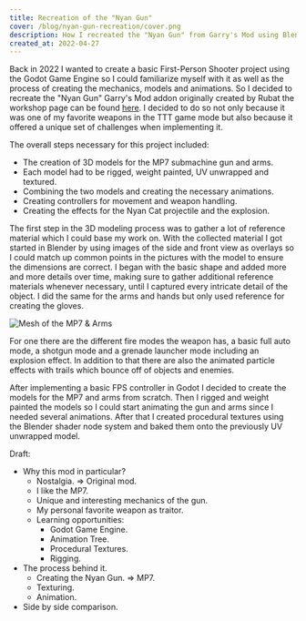 ```yaml
---
title: Recreation of the "Nyan Gun"
cover: /blog/nyan-gun-recreation/cover.png
description: How I recreated the "Nyan Gun" from Garry's Mod using Blender and Godot.
created_at: 2022-04-27
---
```


Back in 2022 I wanted to create a basic First-Person Shooter project using the Godot Game Engine so I could familiarize myself with it as well as the process of creating the mechanics, models and animations. So I decided to recreate the "Nyan Gun" Garry's Mod addon originally created by Rubat the workshop page can be found [here](https://steamcommunity.com/sharedfiles/filedetails/?id=123277559). I decided to do so not only because it was one of my favorite weapons in the TTT game mode but also because it offered a unique set of challenges when implementing it.

The overall steps necessary for this project included:
* The creation of 3D models for the MP7 submachine gun and arms.
* Each model had to be rigged, weight painted, UV unwrapped and textured.
* Combining the two models and creating the necessary animations.
* Creating controllers for movement and weapon handling.
* Creating the effects for the Nyan Cat projectile and the explosion.

The first step in the 3D modeling process was to gather a lot of reference material which I could base my work on. With the collected material I got started in Blender by using images of the side and front view as overlays so I could match up common points in the pictures with the model to ensure the dimensions are correct. I began with the basic shape and added more and more details over time, making sure to gather additional reference materials whenever necessary, until I captured every intricate detail of the object. I did the same for the arms and hands but only used reference for creating the gloves.

![Mesh of the MP7 & Arms](/blog/nyan-gun-recreation/mp7-arms-mesh.png)

For one there are the different fire modes the weapon has, a basic full auto mode, a shotgun mode and a grenade launcher mode including an explosion effect. In addition to that there are also the animated particle effects with trails which bounce off of objects and enemies.

After implementing a basic FPS controller in Godot I decided to create the models for the MP7 and arms from scratch. Then I rigged and weight painted the models so I could start animating the gun and arms since I needed several animations. After that I created procedural textures using the Blender shader node system and baked them onto the previously UV unwrapped model.

Draft:
* Why this mod in particular?
  * Nostalgia. => Original mod.
  * I like the MP7.
  * Unique and interesting mechanics of the gun.
  * My personal favorite weapon as traitor.
  * Learning opportunities:
    * Godot Game Engine.
    * Animation Tree.
    * Procedural Textures.
    * Rigging.
* The process behind it.
  * Creating the Nyan Gun. => MP7.
  * Texturing.
  * Animation.
* Side by side comparison.
